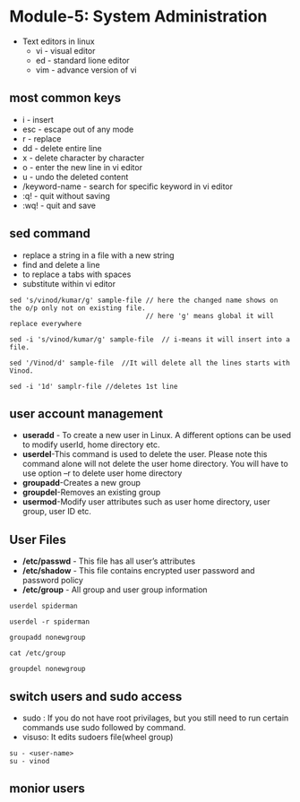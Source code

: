 # Module-5: System Administration
* Text editors in linux
  * vi - visual editor
  * ed - standard lione editor
  * vim - advance version of vi
## most common keys
  * i - insert
  * esc - escape out of any mode
  * r - replace
  * dd - delete entire line
  * x - delete character by character
  * o - enter the new line in vi editor
  * u - undo the deleted content
  * /keyword-name - search for specific keyword in vi editor
  * :q! - quit without saving
  * :wq! - quit and save
## sed command
* replace a string in a file with a new string
* find and delete a line
* to replace a tabs with spaces
* substitute within vi editor

```
sed 's/vinod/kumar/g' sample-file // here the changed name shows on the o/p only not on existing file.
                                  // here 'g' means global it will replace everywhere
```
```
sed -i 's/vinod/kumar/g' sample-file  // i-means it will insert into a file.
```
```
sed '/Vinod/d' sample-file  //It will delete all the lines starts with Vinod.
```
```
sed -i '1d' samplr-file //deletes 1st line
```
## user account management
* **useradd** - To create a new user in Linux. A different options can be used to modify userId, home directory etc.
* **userdel**-This command is used to delete the user. Please note this command alone will not delete the user home directory. You will have to use option –r to delete user home directory
* **groupadd**-Creates a new group
* **groupdel**-Removes an existing group
* **usermod**-Modify user attributes such as user home directory, user group, user ID etc.

## User Files
* **/etc/passwd** - This file has all user’s attributes
* **/etc/shadow** - This file contains encrypted user password and password policy
* **/etc/group** - All group and user group information

```
userdel spiderman
```
```
userdel -r spiderman
```
```
groupadd nonewgroup
```
```
cat /etc/group
```
```
groupdel nonewgroup
```
## switch users and sudo access
* sudo : If you do not have root privilages, but you still need to run certain commands use sudo followed by command.
* visuso: It edits sudoers file(wheel group)
```
su - <user-name>
su - vinod
```
## monior users